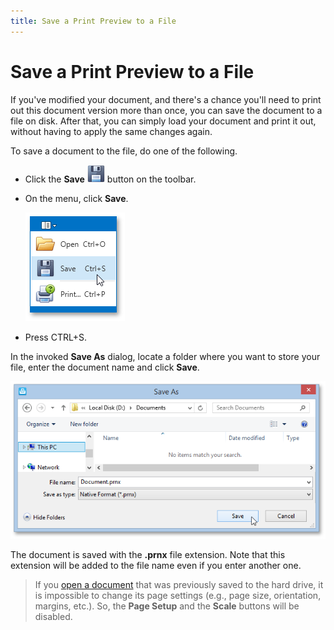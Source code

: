 ```yaml
---
title: Save a Print Preview to a File
---
```

# Save a Print Preview to a File
If you've modified your document, and there's a chance you'll need to print out this document version more than once, you can save the document to a file on disk. After that, you can simply load your document and print it out, without having to apply the same changes again.

To save a document to the file, do one of the following.
* Click the **Save** ![WPFDesigner_PreviewToolbar_Save](../../../../images/Img120173.png) button on the toolbar.
* On the menu, click **Save**.
	
	![EUD_WpfPrintPreview_MenuSave](../../../../images/Img124018.png)
* Press CTRL+S.

In the invoked **Save As** dialog, locate a folder where you want to store your file, enter the document name and click **Save**.

![EUD_WpfPrintPreview_SaveAsDialog](../../../../images/Img124019.png)

The document is saved with the **.prnx** file extension. Note that this extension will be added to the file name even if you enter another one.

> If you [open a document](../../../../../interface-elements-for-desktop/articles/print-preview/print-preview-for-wpf/file-management/load-a-print-preview-from-a-file.md) that was previously saved to the hard drive, it is impossible to change its page settings (e.g., page size, orientation, margins, etc.). So, the **Page Setup** and the **Scale** buttons will be disabled.